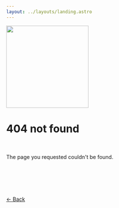 ```yaml
---
layout: ../layouts/landing.astro
---
```


<a href="/"><img src="/cat.png" height="220" class="logo"></a><br>

# 404 not found

<br>

The page you requested couldn't be found.

<br><br><br><br>

[&larr; Back](javascript:history.back())

<br><br><br><br>

<style>
	label {
		text-align: left;
		line-height: 1.75;
	}
	input,
	textarea {
		width: 300px !important;
	}
	.center {
		text-align: center;
	}
</style>
